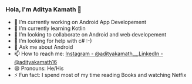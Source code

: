 ### Hola, I'm Aditya Kamath 👋

- 🔭 I’m currently working on Android App Developement
- 🌱 I’m currently learning Kotlin
- 👯 I’m looking to collaborate on Android and web developement
- 🤔 I’m looking for help with c# :-)
- 💬 Ask me about Android
- 📫 How to reach me: [Instagram - @adityakamath__](https://www.instagram.com/adityakamath__/),[LinkedIn - @adityakamath16](https://www.linkedin.com/in/adityakamath16/)
- 😄 Pronouns: He/His
- ⚡ Fun fact: I spend most of my time reading Books and watching Netfix

